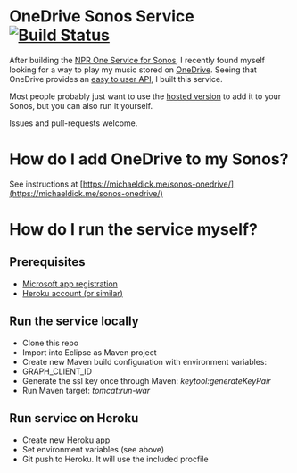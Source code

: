 # OneDrive Sonos Service [![Build Status](https://travis-ci.org/bertique/SonosOneDriveServer.svg?branch=master)](https://travis-ci.org/bertique/SonosOneDriveServer)
After building the [NPR One Service for Sonos](https://github.com/bertique/SonosNPROneServer), I recently found myself looking for a way to play my music stored on [OneDrive](). Seeing that OneDrive provides an [easy to user API](https://docs.microsoft.com/en-us/onedrive/developer/rest-api/?view=odsp-graph-online), I built this service.

Most people probably just want to use the [hosted version](https://michaeldick.me/sonos-onedrive/) to add it to your Sonos, but you can also run it yourself.

Issues and pull-requests welcome.

# How do I add OneDrive to my Sonos?
See instructions at [https://michaeldick.me/sonos-onedrive/](https://michaeldick.me/sonos-onedrive/)

# How do I run the service myself?

## Prerequisites
* [Microsoft app registration](https://docs.microsoft.com/en-us/onedrive/developer/rest-api/getting-started/app-registration?view=odsp-graph-online)
* [Heroku account (or similar)](https://heroku.com)

## Run the service locally
* Clone this repo
* Import into Eclipse as Maven project
* Create new Maven build configuration with environment variables:
* GRAPH_CLIENT_ID 
* Generate the ssl key once through Maven: *keytool:generateKeyPair*
* Run Maven target: *tomcat:run-war*

## Run service on Heroku
* Create new Heroku app
* Set environment variables (see above)
* Git push to Heroku. It will use the included procfile
